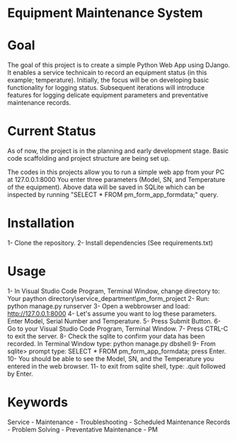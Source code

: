# Equipment Maintenance System

# Goal
The goal of this project is to create a simple Python Web App using DJango. It enables a service technicain to record an equipment status (in this example; temperature). Initially, the focus will be on developing basic functionality for logging status. Subsequent iterations will introduce features for logging delicate equipment parameters and preventative maintenance records.

# Current Status
As of now, the project is in the planning and early development stage. Basic code scaffolding and project structure are being set up.

The codes in this projects allow you to run a simple web app from your PC at 127.0.0.1:8000
You enter three parameters (Model, SN, and Temperature of the equipment).
Above data will be saved in SQLite which can be inspected by running "SELECT * FROM pm_form_app_formdata;" query.

# Installation
1- Clone the repository.
2- Install dependencies (See requirements.txt)

# Usage
1- In Visual Studio Code Program, Terminal Window, change directory to:
Your paython directory\service_department\pm_form_project
2- Run:
python manage.py runserver
3- Open a webbrowser and load:
http://127.0.0.1:8000
4- Let's assume you want to log these parameters.
Enter Model, Serial Number and Temperature.
5- Press Submit Button.
6- Go to your Visual Studio Code Program, Terminal Window.
7- Press CTRL-C to exit the server.
8- Check the sqlite to confirm your data has been recorded. In Terminal Window type:
python manage.py dbshell
9- From sqlite> prompt type:
SELECT * FROM pm_form_app_formdata;
press Enter.
10- You should be able to see the Model, SN, and the Temperature you entered in the web browser.
11- to exit from sqlite shell, type:
.quit
followed by Enter.

# Keywords
Service - Maintenance - Troubleshooting - Scheduled Maintenance Records - Problem Solving - Preventative Maintenance - PM
